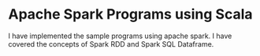 # Apache Spark Programs using Scala

I have implemented the sample programs using apache spark. I have covered the concepts of Spark RDD and Spark SQL Dataframe.

